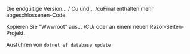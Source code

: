 Die endgültige Version... / Cu und... /cuFinal enthalten mehr abgeschlossenen-Code.

Kopieren Sie "Wwwroot" aus... /CU/ oder an einem neuen Razor-Seiten-Projekt.

Ausführen von `dotnet ef database update`